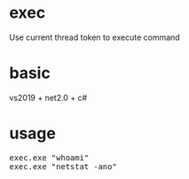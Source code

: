 # exec
Use current thread token to execute command

# basic
vs2019 + net2.0 + c#

# usage
<pre>
exec.exe "whoami"
exec.exe "netstat -ano"
</pre>

